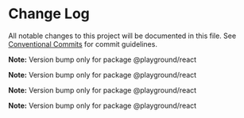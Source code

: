 # Change Log

All notable changes to this project will be documented in this file.
See [Conventional Commits](https://conventionalcommits.org) for commit guidelines.

**Note:** Version bump only for package @playground/react

**Note:** Version bump only for package @playground/react

**Note:** Version bump only for package @playground/react

**Note:** Version bump only for package @playground/react
